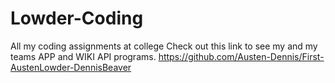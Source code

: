# Lowder-Coding
All my coding assignments at college
Check out this link to see my and my teams APP and WIKI API programs.
https://github.com/Austen-Dennis/First-AustenLowder-DennisBeaver
